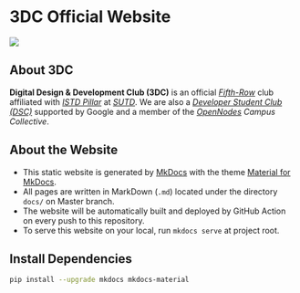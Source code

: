 # 3DC Official Website

![](https://github.com/3DCdsc/3dcdsc.github.io/workflows/Deploy/badge.svg?branch=master)

## About 3DC

**Digital Design & Development Club (3DC)** is an official [*Fifth-Row*](https://www.sutd.edu.sg/Campus-Life/Student-Life/Student-Organisations-Fifth-Row) club affiliated with [*ISTD Pillar*](https://istd.sutd.edu.sg/) at [*SUTD*](https://www.sutd.edu.sg/). We are also a [*Developer Student Club (DSC)*](https://dsc.community.dev/) supported by Google and a member of the *[OpenNodes](https://opennodes.com/) Campus Collective*.


## About the Website

- This static website is generated by [MkDocs](https://www.mkdocs.org) with the theme [Material for MkDocs](https://squidfunk.github.io/mkdocs-material/).
- All pages are written in MarkDown (`.md`) located under the directory `docs/` on Master branch.
- The website will be automatically built and deployed by GitHub Action on every push to this repository.
- To serve this website on your local, run `mkdocs serve` at project root.

## Install Dependencies 

```bash
pip install --upgrade mkdocs mkdocs-material
```

